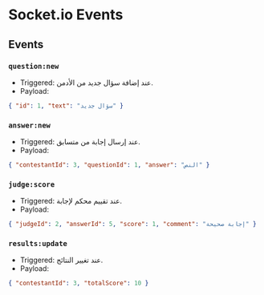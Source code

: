 # Socket.io Events

## Events

### `question:new`

* Triggered: عند إضافة سؤال جديد من الأدمن.
* Payload:

```json
{ "id": 1, "text": "سؤال جديد" }
```

### `answer:new`

* Triggered: عند إرسال إجابة من متسابق.
* Payload:

```json
{ "contestantId": 3, "questionId": 1, "answer": "النص" }
```

### `judge:score`

* Triggered: عند تقييم محكم لإجابة.
* Payload:

```json
{ "judgeId": 2, "answerId": 5, "score": 1, "comment": "إجابة صحيحة" }
```

### `results:update`

* Triggered: عند تغيير النتائج.
* Payload:

```json
{ "contestantId": 3, "totalScore": 10 }
```
